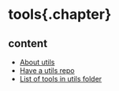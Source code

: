 
# tools{.chapter}

## content

- [About utils](about_utils.md)
- [Have a utils repo](utils_repo.md)
- [List of tools in utils folder](list_of_tools.md)
